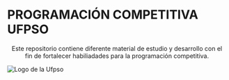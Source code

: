# PROGRAMACIÓN COMPETITIVA UFPSO
<p align="center"><strong></strong></p>

<p align="center">Este repositorio contiene diferente material de estudio y desarrollo con el fin de fortalecer habiliadades para la programación competitiva.</p>

<img src="https://divisis.ufpso.edu.co/images/baner/logo_vertical.png" alt="Logo de la Ufpso"></img>

